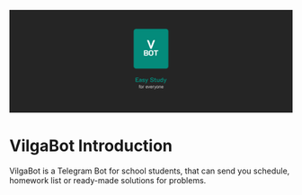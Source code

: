 ![Alt text](./assets/backimg.png "Optional title")

# VilgaBot Introduction
VilgaBot is a Telegram Bot for school students, that can send you schedule, homework list or ready-made solutions for problems. 
